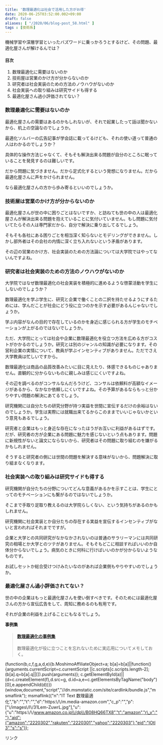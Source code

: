 ```yaml
---
title: '数理最適化は社会で活用した方がお得'
date: 2020-06-25T03:52:00.002+09:00
draft: false
aliases: [ "/2020/06/blog-post_58.html" ]
tags : [技術系]
---
```


機械学習や深層学習といったバズワードに乗っかろうとするけど、その問題、最適化屋さんが解けるんでは？

#### 目次

1.  数理最適化に需要はないのか
2.  技術屋は営業のかけ方が分からないのか
3.  研究者は社会実装のための方法のノウハウがないのか
4.  社会実装への取り組みは研究サイドも得する
5.  最適化屋さん過小評価されてない？

### 数理最適化に需要はないのか

最適化屋さんの需要はあるのかもしれないが、それで起業したって話は聞かないから、机上の空論なのでしょうか。

最適化ソルバーの広告記事が学会誌に載ってるけども、それの使い道って普通の人はわかるのでしょうか？

具体的な操作方法じゃなくて、そもそも解決出来る問題が自分のところに眠っていることを発見するのは難しいです。

だから問題に気づきません。だから定式化するという発想になりません。だから最適化屋さんに声をかけられません。

なら最適化屋さんの方から歩み寄るといいのでしょうか。

### 技術屋は営業のかけ方が分からないのか

最適化屋さんが世の中に困りごとはないですか、と訪ねても世の中の人は最適化屋さんが解決出来る問題を抱えていることに気付いていません。もし問題に気付いてたらその人は専門家だから、自分で解決に乗り出してるでしょう。

そもそも各社にある困りごとを相当深く知らないとモデリングができません。しかし部外者はその会社の内情に深く立ち入れないという矛盾があります。

その辺の営業のかけ方、社会実装のための方法論については大学院ではやってないんですよね。  

### 研究者は社会実装のための方法のノウハウがないのか

大学院ではなぜ数理最適化の社会実装を積極的に進めるような啓蒙活動を学生にしないのでしょうか？

数理最適化を学ぶ学生に、研究と企業で働くことの二択を持たせるようにするためには、学んだことが社会にどう役に立つのかを示す必要があるんじゃないでしょうか。

学ぶ内容がなんの目的で存在しているのかを身近に感じられる方が学生のモチベーションが上がるのではないでしょうか。

ただ、大学院にとっては社会や企業に数理最適化を役立つ方法を広める方がコストがかかるのでしょうか。研究とは別のジャンルの知識が必要になります。その営利企業の実情について、教員が学ぶインセンティブがありません。ただでさえ大学教員は忙しいですから。

数理最適化は商品の品質改善みたいに目に見えたり、体感できるものじゃありません。直観的に分からないものに親しみは感じにくいですよね。

その辺を調べるのがコンサルなんだろうけど、コンサルは依頼料が高額なイメージがあるから、なかなか依頼しにくいですよね。その予算があるならもっと分かりやすい問題の解決にあてるでしょう。  

研究機関には自分たちの研究分野が持つ実益を世間に宣伝するだけの余裕はないのでしょうか。学生は実際には就職出来てるからこのままでいいじゃないかという意見もあるでしょう。  

研究者と企業はもっと身近な存在になったほうがお互いに利益があるはずです。だが、研究者の方が企業にある問題に魅力を感じないという点もあります。問題に新規性がないと論文にならないから、研究者はその問題に取り組むのを嫌がるかもしれません。

そうすると研究者の側には世間の問題を解決する意味がないから、問題解決に取り組まなくなります。

### 社会実装への取り組みは研究サイドも得する

研究機関が自分たちの分野についてどんな意義があるかを示すことは、学生にとってのモチベーションにも繋がるのではないでしょうか。

そこまで手取り足取り教えるのは大学院らしくない、という気持ちがあるのかもしれません。

研究機関に社会実装とか自分たちの存在する実益を宣伝するインセンティブがないと言われればそれまでですが。  

企業と大学との共同研究がなかなかされないのは普通のサラリーマンには共同研究の相場とか大学とのツテがありません。そもそもどこに相談すればいいのか自体分からないでしょう。病気のときに何科に行けばいいのかが分からないようなものです。

お試しセットか総合受けつけみたいなのがあれば企業側もやりやすいのでしょうか。

### 最適化屋さん過小評価されてない？

世の中の企業はもっと最適化屋さんを使い倒すべきです。そのためには最適化屋さんの方から宣伝広告をして、周知に務めるのも有用です。

それが企業の利益を上げることにもなるでしょう。

**事例集**

  

  

> #### [数理最適化の事例集](https://www.subcul-science.com/2020/06/blog-post_2.html)
> 
> 数理最適化が役に立つことを忘れないために実応用についてメモしておく。

(function(b,c,f,g,a,d,e){b.MoshimoAffiliateObject=a; b\[a\]=b\[a\]||function(){arguments.currentScript=c.currentScript ||c.scripts\[c.scripts.length-2\];(b\[a\].q=b\[a\].q||\[\]).push(arguments)}; c.getElementById(a)||(d=c.createElement(f),d.src=g, d.id=a,e=c.getElementsByTagName("body")\[0\],e.appendChild(d))}) (window,document,"script","//dn.msmstatic.com/site/cardlink/bundle.js","msmaflink"); msmaflink({"n":"IT Text 数理最適化","b":"","t":"","d":"https:\\/\\/m.media-amazon.com","c\_p":"","p":\["\\/images\\/I\\/31Lem-ZuwrL.jpg"\],"u":{"u":"https:\\/\\/www.amazon.co.jp\\/dp\\/B08HQ66TX8","t":"amazon","r\_v":""},"aid":{"amazon":"2220302","rakuten":"2220301","yahoo":"2220303"},"eid":"IOtl3","s":"s"});

リンク